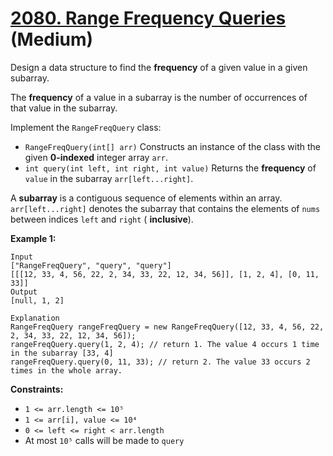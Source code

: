 # [2080. Range Frequency Queries][link] (Medium)

[link]: https://leetcode.com/problems/range-frequency-queries/

Design a data structure to find the **frequency** of a given value in a given subarray.

The **frequency** of a value in a subarray is the number of occurrences of that value in the
subarray.

Implement the `RangeFreqQuery` class:

- `RangeFreqQuery(int[] arr)` Constructs an instance of the class with the given **0-indexed** integer
array `arr`.
- `int query(int left, int right, int value)` Returns the **frequency** of `value` in the subarray
`arr[left...right]`.

A **subarray** is a contiguous sequence of elements within an array. `arr[left...right]` denotes the
subarray that contains the elements of `nums` between indices `left` and `right` ( **inclusive**).

**Example 1:**

```
Input
["RangeFreqQuery", "query", "query"]
[[[12, 33, 4, 56, 22, 2, 34, 33, 22, 12, 34, 56]], [1, 2, 4], [0, 11, 33]]
Output
[null, 1, 2]

Explanation
RangeFreqQuery rangeFreqQuery = new RangeFreqQuery([12, 33, 4, 56, 22, 2, 34, 33, 22, 12, 34, 56]);
rangeFreqQuery.query(1, 2, 4); // return 1. The value 4 occurs 1 time in the subarray [33, 4]
rangeFreqQuery.query(0, 11, 33); // return 2. The value 33 occurs 2 times in the whole array.
```

**Constraints:**

- `1 <= arr.length <= 10⁵`
- `1 <= arr[i], value <= 10⁴`
- `0 <= left <= right < arr.length`
- At most `10⁵` calls will be made to `query`
